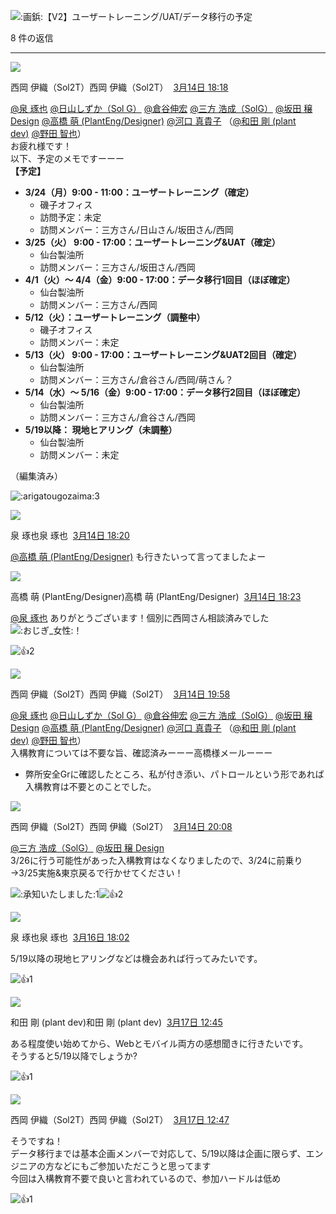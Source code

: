 ![:画鋲:](https://a.slack-edge.com/production-standard-emoji-assets/14.0/apple-medium/1f4cc@2x.png)【V2】ユーザートレーニング/UAT/データ移行の予定

8 件の返信

---

![](https://ca.slack-edge.com/T7L88TM38-U04KUHFF7SA-26c8126df351-48)

西岡 伊織（Sol2T）西岡 伊織（Sol2T）  [3月14日 18:18](https://sensyn-robotics.slack.com/archives/C067BTYKVS4/p1741943913828099?thread_ts=1741943258.171339&cid=C067BTYKVS4)  

[@泉 琢也](https://sensyn-robotics.slack.com/team/UAZ4T85NU) [@日山しずか（Sol G）](https://sensyn-robotics.slack.com/team/U0405EVJQSZ) [@倉谷伸宏](https://sensyn-robotics.slack.com/team/U07LW7F5ABA) [@三方 浩成（SolG）](https://sensyn-robotics.slack.com/team/U07P5SJBM71) [@坂田 穣 Design](https://sensyn-robotics.slack.com/team/U01RTGBKSR5) [@高橋 萌 (PlantEng/Designer)](https://sensyn-robotics.slack.com/team/U07PL3ZPVKK) [@河口 真貴子](https://sensyn-robotics.slack.com/team/U031FRESR55) （[@和田 剛 (plant dev)](https://sensyn-robotics.slack.com/team/U07D1SN9CJ1) [@野田 智也](https://sensyn-robotics.slack.com/team/U07MMEVHBD3)）  
お疲れ様です！  
以下、予定のメモですーーー  
**【予定】**  

- **3/24（月）9:00 - 11:00：ユーザートレーニング（確定）**
    - 磯子オフィス
    - 訪問予定：未定
    - 訪問メンバー：三方さん/日山さん/坂田さん/西岡
- **3/25（火） 9:00 - 17:00：ユーザートレーニング&UAT（確定）**
    - 仙台製油所
    - 訪問メンバー：三方さん/坂田さん/西岡
- **4/1（火）～ 4/4（金）9:00 - 17:00：データ移行1回目（ほぼ確定）**
    - 仙台製油所
    - 訪問メンバー：三方さん/西岡
- **5/12（火）：ユーザートレーニング（調整中）**
    - 磯子オフィス
    - 訪問メンバー：未定
- **5/13（火） 9:00 - 17:00：ユーザートレーニング&UAT2回目（確定）**
    - 仙台製油所
    - 訪問メンバー：三方さん/倉谷さん/西岡/萌さん？
- **5/14（水）～ 5/16（金）9:00 - 17:00：データ移行2回目（ほぼ確定）**
    - 仙台製油所
    - 訪問メンバー：三方さん/倉谷さん/西岡
- **5/19以降： 現地ヒアリング（未調整）**
    - 仙台製油所
    - 訪問メンバー：未定

（編集済み）

![:arigatougozaima:](https://emoji.slack-edge.com/T7L88TM38/arigatougozaima/9aeab1d64822f24f.png)3

![](https://ca.slack-edge.com/T7L88TM38-UAZ4T85NU-65513d8acdf6-48)

泉 琢也泉 琢也  [3月14日 18:20](https://sensyn-robotics.slack.com/archives/C067BTYKVS4/p1741944020443839?thread_ts=1741943258.171339&cid=C067BTYKVS4)  

[@高橋 萌 (PlantEng/Designer)](https://sensyn-robotics.slack.com/team/U07PL3ZPVKK) も行きたいって言ってましたよー

![](https://ca.slack-edge.com/T7L88TM38-U07PL3ZPVKK-7c43fed0bbe5-48)

高橋 萌 (PlantEng/Designer)高橋 萌 (PlantEng/Designer)  [3月14日 18:23](https://sensyn-robotics.slack.com/archives/C067BTYKVS4/p1741944239372769?thread_ts=1741943258.171339&cid=C067BTYKVS4)  

[@泉 琢也](https://sensyn-robotics.slack.com/team/UAZ4T85NU) ありがとうございます！個別に西岡さん相談済みでした![:おじぎ_女性:](https://a.slack-edge.com/production-standard-emoji-assets/14.0/apple-medium/1f647-200d-2640-fe0f@2x.png)！

![:+1:](https://a.slack-edge.com/production-standard-emoji-assets/14.0/apple-small/1f44d@2x.png)2

![](https://ca.slack-edge.com/T7L88TM38-U04KUHFF7SA-26c8126df351-48)

西岡 伊織（Sol2T）西岡 伊織（Sol2T）  [3月14日 19:58](https://sensyn-robotics.slack.com/archives/C067BTYKVS4/p1741949927494289?thread_ts=1741943258.171339&cid=C067BTYKVS4)  

[@泉 琢也](https://sensyn-robotics.slack.com/team/UAZ4T85NU) [@日山しずか（Sol G）](https://sensyn-robotics.slack.com/team/U0405EVJQSZ) [@倉谷伸宏](https://sensyn-robotics.slack.com/team/U07LW7F5ABA) [@三方 浩成（SolG）](https://sensyn-robotics.slack.com/team/U07P5SJBM71) [@坂田 穣 Design](https://sensyn-robotics.slack.com/team/U01RTGBKSR5) [@高橋 萌 (PlantEng/Designer)](https://sensyn-robotics.slack.com/team/U07PL3ZPVKK) [@河口 真貴子](https://sensyn-robotics.slack.com/team/U031FRESR55) （[@和田 剛 (plant dev)](https://sensyn-robotics.slack.com/team/U07D1SN9CJ1) [@野田 智也](https://sensyn-robotics.slack.com/team/U07MMEVHBD3)）  
入構教育については不要な旨、確認済みーーー高橋様メールーーー  

- 弊所安全Grに確認したところ、私が付き添い、パトロールという形であれば入構教育は不要とのことでした。

![](https://ca.slack-edge.com/T7L88TM38-U04KUHFF7SA-26c8126df351-48)

西岡 伊織（Sol2T）西岡 伊織（Sol2T）  [3月14日 20:08](https://sensyn-robotics.slack.com/archives/C067BTYKVS4/p1741950535173709?thread_ts=1741943258.171339&cid=C067BTYKVS4)  

[@三方 浩成（SolG）](https://sensyn-robotics.slack.com/team/U07P5SJBM71) [@坂田 穣 Design](https://sensyn-robotics.slack.com/team/U01RTGBKSR5)  
3/26に行う可能性があった入構教育はなくなりましたので、3/24に前乗り→3/25実施&東京戻るで行かせてください！

![:承知いたしました:](https://emoji.slack-edge.com/T7L88TM38/%25E6%2589%25BF%25E7%259F%25A5%25E3%2581%2584%25E3%2581%259F%25E3%2581%2597%25E3%2581%25BE%25E3%2581%2597%25E3%2581%259F/d56cede10e6442c4.png)1![:+1:](https://a.slack-edge.com/production-standard-emoji-assets/14.0/apple-small/1f44d@2x.png)2

![](https://ca.slack-edge.com/T7L88TM38-UAZ4T85NU-65513d8acdf6-48)

泉 琢也泉 琢也  [3月16日 18:02](https://sensyn-robotics.slack.com/archives/C067BTYKVS4/p1742115753771119?thread_ts=1741943258.171339&cid=C067BTYKVS4)  

5/19以降の現地ヒアリングなどは機会あれば行ってみたいです。

![:+1:](https://a.slack-edge.com/production-standard-emoji-assets/14.0/apple-small/1f44d@2x.png)1

![](https://ca.slack-edge.com/T7L88TM38-U07D1SN9CJ1-57617275cd14-48)

和田 剛 (plant dev)和田 剛 (plant dev)  [3月17日 12:45](https://sensyn-robotics.slack.com/archives/C067BTYKVS4/p1742183144917089?thread_ts=1741943258.171339&cid=C067BTYKVS4)  

ある程度使い始めてから、Webとモバイル両方の感想聞きに行きたいです。  
そうすると5/19以降でしょうか?

![:+1:](https://a.slack-edge.com/production-standard-emoji-assets/14.0/apple-small/1f44d@2x.png)1

![](https://ca.slack-edge.com/T7L88TM38-U04KUHFF7SA-26c8126df351-48)

西岡 伊織（Sol2T）西岡 伊織（Sol2T）  [3月17日 12:47](https://sensyn-robotics.slack.com/archives/C067BTYKVS4/p1742183255025069?thread_ts=1741943258.171339&cid=C067BTYKVS4)  

そうですね！  
データ移行までは基本企画メンバーで対応して、5/19以降は企画に限らず、エンジニアの方などにもご参加いただこうと思ってます  
今回は入構教育不要で良いと言われているので、参加ハードルは低め

![:+1:](https://a.slack-edge.com/production-standard-emoji-assets/14.0/apple-small/1f44d@2x.png)1